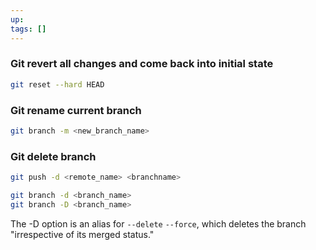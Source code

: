 ```yaml
---
up: 
tags: []
---
```

### Git revert all changes and come back into initial state

``` sh 
git reset --hard HEAD
```

### Git rename current branch

```sh
git branch -m <new_branch_name>
```

### Git delete branch


```sh
git push -d <remote_name> <branchname>

git branch -d <branch_name>
git branch -D <branch_name> 
```

The -D option is an alias for `--delete` `--force`, which deletes the branch
"irrespective of its merged status." 
